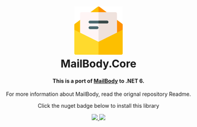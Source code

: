 <h1 align="center">
  <br>
  <a href="https://github.com/litenova/MailBody.Core">
    <img src="https://raw.githubusercontent.com/litenova/MailBody.Core/main/assets/logo/icon.png">
  </a>
  <br>
  MailBody.Core
  <br>
</h1>

<h4 align="center">This is a port of <a href="https://github.com/doxakis/MailBody">MailBody</a> to .NET 6.</h4>
<p align="center">For more information about MailBody, read the orignal repository Readme.</p>
<p align="center">Click the nuget badge below to install this library</p>

<p align="center">
  <a href="https://github.com/litenova/MailBody.Core/actions/workflows/dotnet-core.yml">
    <img src="https://github.com/litenova/MailBody.Core/actions/workflows/dotnet-core.yml/badge.svg?branch=main">
  </a>
  <a href="https://www.nuget.org/packages/MailBody.Core">
    <img src="https://img.shields.io/nuget/vpre/MailBody.Core.svg">
  </a>
</p>
